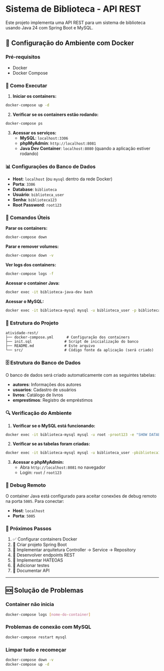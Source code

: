# Sistema de Biblioteca - API REST

Este projeto implementa uma API REST para um sistema de biblioteca usando Java 24 com Spring Boot e MySQL.

## 🐳 Configuração do Ambiente com Docker

### Pré-requisitos
- Docker
- Docker Compose

### 🚀 Como Executar

1. **Iniciar os containers:**
```bash
docker-compose up -d
```

2. **Verificar se os containers estão rodando:**
```bash
docker-compose ps
```

3. **Acessar os serviços:**
   - **MySQL**: `localhost:3306`
   - **phpMyAdmin**: `http://localhost:8081`
   - **Java Dev Container**: `localhost:8080` (quando a aplicação estiver rodando)

### 📊 Configurações do Banco de Dados

- **Host**: `localhost` (ou `mysql` dentro da rede Docker)
- **Porta**: `3306`
- **Database**: `biblioteca`
- **Usuário**: `biblioteca_user`
- **Senha**: `biblioteca123`
- **Root Password**: `root123`

### 🔧 Comandos Úteis

**Parar os containers:**
```bash
docker-compose down
```

**Parar e remover volumes:**
```bash
docker-compose down -v
```

**Ver logs dos containers:**
```bash
docker-compose logs -f
```

**Acessar o container Java:**
```bash
docker exec -it biblioteca-java-dev bash
```

**Acessar o MySQL:**
```bash
docker exec -it biblioteca-mysql mysql -u biblioteca_user -p biblioteca
```

### 📁 Estrutura do Projeto

```
atividade-rest/
├── docker-compose.yml      # Configuração dos containers
├── init.sql               # Script de inicialização do banco
├── README.md              # Este arquivo
└── src/                   # Código fonte da aplicação (será criado)
```

### 🗄️ Estrutura do Banco de Dados

O banco de dados será criado automaticamente com as seguintes tabelas:

- **autores**: Informações dos autores
- **usuarios**: Cadastro de usuários
- **livros**: Catálogo de livros
- **emprestimos**: Registro de empréstimos

### 🔍 Verificação do Ambiente

1. **Verificar se o MySQL está funcionando:**
```bash
docker exec -it biblioteca-mysql mysql -u root -proot123 -e "SHOW DATABASES;"
```

2. **Verificar se as tabelas foram criadas:**
```bash
docker exec -it biblioteca-mysql mysql -u biblioteca_user -pbiblioteca123 -e "USE biblioteca; SHOW TABLES;"
```

3. **Acessar o phpMyAdmin:**
   - Abra `http://localhost:8081` no navegador
   - Login: `root` / `root123`

### 🐛 Debug Remoto

O container Java está configurado para aceitar conexões de debug remoto na porta `5005`. Para conectar:

- **Host**: `localhost`
- **Porta**: `5005`

### 📝 Próximos Passos

1. ✅ Configurar containers Docker
2. 🔄 Criar projeto Spring Boot
3. 🔄 Implementar arquitetura Controller → Service → Repository
4. 🔄 Desenvolver endpoints REST
5. 🔄 Implementar HATEOAS
6. 🔄 Adicionar testes
7. 🔄 Documentar API

---

## 🆘 Solução de Problemas

### Container não inicia
```bash
docker-compose logs [nome-do-container]
```

### Problemas de conexão com MySQL
```bash
docker-compose restart mysql
```

### Limpar tudo e recomeçar
```bash
docker-compose down -v
docker-compose up -d
```
